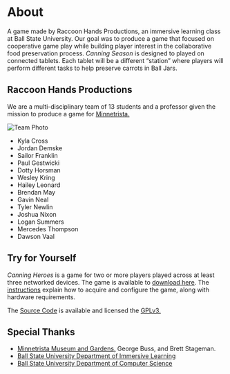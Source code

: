 # About


A game made by Raccoon Hands Productions, an immersive learning class at Ball State University. Our goal was to produce a game that focused on cooperative game play while building player interest in the collaborative food preservation process. *Canning Season* is designed to played on connected tablets. Each tablet will be a different &ldquo;station&rdquo; where players will perform different tasks to help preserve carrots in Ball Jars.


## Raccoon Hands Productions


We are a multi-disciplinary team of 13 students and a professor given the mission to produce a game for [Minnetrista.](https://www.minnetrista.net/)


![Team Photo](./team-photo.jpg)


- Kyla Cross
- Jordan Demske
- Sailor Franklin
- Paul Gestwicki
- Dotty Horsman
- Wesley Kring
- Hailey Leonard
- Brendan May
- Gavin Neal
- Tyler Newlin
- Joshua Nixon
- Logan Summers
- Mercedes Thompson
- Dawson Vaal


## Try for Yourself

*Canning Heroes* is a game for two or more players played across at least three
networked devices.
The game is available to [download here](https://github.com/RaccoonHandsProductions/CanningSeason/releases).
The [instructions](instructions.md) explain how to acquire and configure the game,
along with hardware requirements.

The [Source Code](https://github.com/RaccoonHandsProductions/CanningSeason) is available and licensed the [GPLv3.](https://www.gnu.org/licenses/gpl-3.0.en.html) 


## Special Thanks


- [Minnetrista Museum and Gardens,](https://www.minnetrista.net/) George Buss, and Brett Stageman.
- [Ball State University Department of Immersive Learning](https://www.bsu.edu/about/administrativeoffices/immersive-learning)
- [Ball State University Department of Computer Science](https://www.bsu.edu/academics/collegesanddepartments/computer-science)
